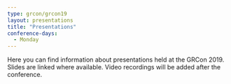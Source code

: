 ```yaml
---
type: grcon/grcon19
layout: presentations
title: "Presentations"
conference-days:
  - Monday
---
```


Here you can find information about presentations held at the GRCon 2019. Slides are linked where available. Video recordings will be added after the conference.
